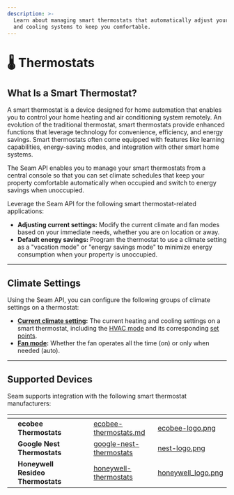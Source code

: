 ```yaml
---
description: >-
  Learn about managing smart thermostats that automatically adjust your heating
  and cooling systems to keep you comfortable.
---
```


# 🌡️ Thermostats

## What Is a Smart Thermostat?

A smart thermostat is a device designed for home automation that enables you to control your home heating and air conditioning system remotely. An evolution of the traditional thermostat, smart thermostats provide enhanced functions that leverage technology for convenience, efficiency, and energy savings. Smart thermostats often come equipped with features like learning capabilities, energy-saving modes, and integration with other smart home systems.

The Seam API enables you to manage your smart thermostats from a central console so that you can set climate schedules that keep your property comfortable automatically when occupied and switch to energy savings when unoccupied.

Leverage the Seam API for the following smart thermostat-related applications:

* **Adjusting current settings:** Modify the current climate and fan modes based on your immediate needs, whether you are on location or away.
* **Default energy savings:** Program the thermostat to use a climate setting as a "vacation mode" or "energy savings mode" to minimize energy consumption when your property is unoccupied.

***

## **Climate Settings**

Using the Seam API, you can configure the following groups of climate settings on a thermostat:

* [**Current climate setting**](configure-current-climate-settings.md)**:** The current heating and cooling settings on a smart thermostat, including the [HVAC mode](hvac-mode.md) and its corresponding [set points](set-points.md).
* [**Fan mode**](configure-current-climate-settings.md)**:** Whether the fan operates all the time (on) or only when needed (auto).&#x20;

***

## Supported Devices

Seam supports integration with the following smart thermostat manufacturers:

<table data-view="cards"><thead><tr><th></th><th></th><th></th><th></th><th data-hidden data-card-target data-type="content-ref"></th><th data-hidden data-card-cover data-type="files"></th></tr></thead><tbody><tr><td></td><td><strong>ecobee Thermostats</strong></td><td></td><td></td><td><a href="../../device-guides/ecobee-thermostats.md">ecobee-thermostats.md</a></td><td><a href="../../.gitbook/assets/ecobee-logo.png">ecobee-logo.png</a></td></tr><tr><td></td><td><strong>Google Nest Thermostats</strong></td><td></td><td></td><td><a href="../../device-guides/google-nest-thermostats/">google-nest-thermostats</a></td><td><a href="../../.gitbook/assets/nest-logo.png">nest-logo.png</a></td></tr><tr><td></td><td><strong>Honeywell Resideo Thermostats</strong></td><td></td><td></td><td><a href="../../device-and-system-integration-guides/honeywell-thermostats/">honeywell-thermostats</a></td><td><a href="../../.gitbook/assets/honeywell_logo.png">honeywell_logo.png</a></td></tr></tbody></table>


